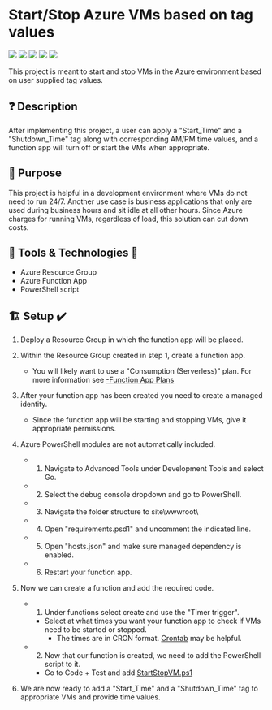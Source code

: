 # Start/Stop Azure VMs based on tag values
 
![](https://img.shields.io/badge/Category-Compute-lightgrey)
![](https://img.shields.io/badge/Code-PowerShell-blue)
![](https://img.shields.io/badge/Cloud-Azure-blue)
![](https://img.shields.io/badge/Tools-Function_Apps-yellow)
![](https://img.shields.io/badge/Version-1.0.0-orange)
 
This project is meant to start and stop VMs in the Azure environment based on user supplied tag values.
 
## ❓ Description
 
After implementing this project, a user can apply a "Start_Time" and a "Shutdown_Time" tag along with corresponding AM/PM time values, and a function app will turn off or start the VMs when appropriate.
 
## 🎯 Purpose
 
This project is helpful in a development environment where VMs do not need to run 24/7. Another use case is business applications that only are used during business hours and sit idle at all other hours. Since Azure charges for running VMs, regardless of load, this solution can cut down costs.
 
## 🔨 Tools & Technologies 🧰
 
- Azure Resource Group
- Azure Function App
- PowerShell script
 
## 🏗️ Setup ✔️
 
1. Deploy a Resource Group in which the function app will be placed.
2. Within the Resource Group created in step 1, create a function app.
    - You will likely want to use a "Consumption (Serverless)" plan. For more information see [-Function App Plans]("https://docs.microsoft.com/en-us/azure/azure-functions/functions-scale?WT.mc_id=Portal-WebsitesExtension")
 
3. After your function app has been created you need to create a managed identity. 
    - Since the function app will be starting and stopping VMs, give it appropriate permissions.
4. Azure PowerShell modules are not automatically included. 
    - 1. Navigate to Advanced Tools under Development Tools and select Go.
    - 2. Select the debug console dropdown and go to PowerShell.
    - 3. Navigate the folder structure to site\wwwroot\
    - 4. Open "requirements.psd1" and uncomment the indicated line.
    - 5. Open "hosts.json" and make sure managed dependency is enabled.
    - 6. Restart your function app.
 
5. Now we can create a function and add the required code.
    - 1. Under functions select create and use the "Timer trigger".
        - Select at what times you want your function app to check if VMs need to be started or stopped.
            - The times are in CRON format. [Crontab](https://crontab.guru/) may be helpful.
    - 2. Now that our function is created, we need to add the PowerShell script to it.
        - Go to Code + Test and add [StartStopVM.ps1](StartStopVM.ps1)
6. We are now ready to add a "Start_Time" and a "Shutdown_Time" tag to appropriate VMs and provide time values.
